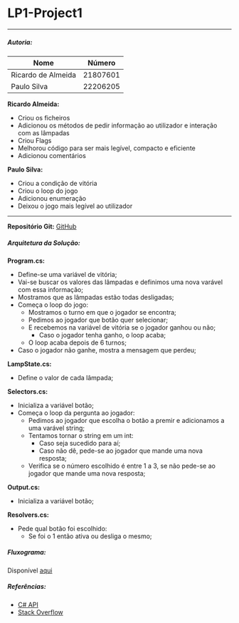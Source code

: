 # **LP1-Project1**
---
##### **Autoria:** 

| Nome | Número |
| - | - |
| Ricardo de Almeida | 21807601 |
| Paulo Silva | 22206205 |

**Ricardo Almeida:**
 - Criou os ficheiros
 - Adicionou os métodos de pedir informação ao utilizador e interação com as lâmpadas
 - Criou Flags
 - Melhorou código para ser mais legível, compacto e eficiente
 - Adicionou comentários
  
**Paulo Silva:**
 - Criou a condição de vitória
 - Criou o loop do jogo
 - Adicionou enumeração
 - Deixou o jogo mais legível ao utilizador
---
**Repositório Git:** [GitHub](https://github.com/Ricardo-Louro/LP1-Project1)

##### **Arquitetura da Solução:**
**Program.cs:**
- Define-se uma variável de vitória;
- Vai-se buscar os valores das lâmpadas e definimos uma nova varável com essa informação;
- Mostramos que as lâmpadas estão todas desligadas;
- Começa o loop do jogo:
  - Mostramos o turno em que o jogador se encontra;
  - Pedimos ao jogador que botão quer selecionar;
  - E recebemos na variável de vitória se o jogador ganhou ou não;
    - Caso o jogador tenha ganho, o loop acaba;
  - O loop acaba depois de 6 turnos;
- Caso o jogador não ganhe, mostra a mensagem que perdeu;

**LampState.cs:**
- Define o valor de cada lâmpada;

**Selectors.cs:**
- Inicializa a variável botão;
- Começa o loop da pergunta ao jogador:
  - Pedimos ao jogador que escolha o botão a premir e adicionamos a uma varável string;
  - Tentamos tornar o string em um int:
    - Caso seja sucedido para aí;
    - Caso não dê, pede-se ao jogador que mande uma nova resposta;
  - Verifica se o número escolhido é entre 1 a 3, se não pede-se ao jogador que mande uma nova resposta;

**Output.cs:**
- Inicializa a variável botão;

**Resolvers.cs:**
- Pede qual botão foi escolhido:
  - Se foi o 1 então ativa ou desliga o mesmo; 

##### **Fluxograma:**
Disponível [aqui](https://drive.google.com/file/d/1EjklRZWdeDIUliFZHjrzRFzKrjpI_uXx/view?usp=share_link)

##### **Referências:**
 - [C# API](https://learn.microsoft.com/en-us/dotnet/api/?view=netstandard-2.0)
 - [Stack Overflow](https://stackoverflow.com/)